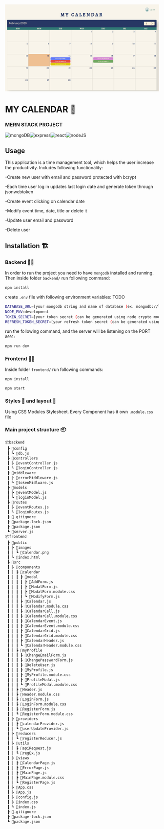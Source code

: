 ![Screenshot of Calendar App](https://github.com/AlinaDorosh-dev/CALENDAR_FULLSTACK/blob/0f5278687c1411764081fb13a1c294c2ec6b680a/frontend/public/images/Calendar.png)
# MY CALENDAR :calendar:

### MERN STACK PROJECT
<img src=  "https://www.vectorlogo.zone/logos/mongodb/mongodb-icon.svg" alt="mongoDB" 
     width="40" height="40"/><img src="https://www.vectorlogo.zone/logos/expressjs/expressjs-icon.svg" alt="express" width="40" height="40"/><img src="https://reactnative.dev/img/header_logo.svg" alt="react" width="40" height="40"/><img src= "https://www.vectorlogo.zone/logos/nodejs/nodejs-icon.svg" alt="nodeJS" width="40" height="40"/>
## Usage 

This application is a time management tool, which helps the user increase the productivity.
Includes following functionality:

-Create new user with email and password protected with bcrypt

-Each time user log in updates last login date and generate token 
through jsonwebtoken

-Create event clicking on calendar date

-Modify event time, date, title or delete it

-Update user email and password 

-Delete user


## Installation :building_construction:	
### Backend :construction_worker_woman:
In order to run the project you need to have `mongodb` installed and running. Then inside folder `backend/` run following command:

```bash
npm install
```
create `.env` file with following environment variables: TODO
```bash
DATABASE_URL=[your mongodb string and name of database (ex. mongodb://localhost:27017/calendar)]
NODE_ENV=development
TOKEN_SECRET=[your token secret (can be generated using node crypto module)]
REFRESH_TOKEN_SECRET=[your refresh token secret (can be generated using node crypto module)]
```

run the following command, and the server will be listening on the PORT `8001`:
```bash
npm run dev
```

### Frontend :woman_artist:
Inside folder `frontend/` run following commands:

```bash
npm install
```
```bash
npm start
```

### Styles :art: and layout :pencil:
Using CSS Modules Stylesheet. Every Component has it own `.module.css` file


### Main project structure :package:
```
📦backend
 ┣ 📂config
 ┃ ┗ 📜db.js
 ┣ 📂controllers
 ┃ ┣ 📜eventController.js
 ┃ ┗ 📜loginController.js
 ┣ 📂middleware
 ┃ ┣ 📜errorMiddleware.js
 ┃ ┗ 📜tokenMidlware.js
 ┣ 📂models
 ┃ ┣ 📜eventModel.js
 ┃ ┗ 📜loginModel.js
 ┣ 📂routes
 ┃ ┣ 📜eventRoutes.js
 ┃ ┗ 📜loginRoutes.js
 ┣ 📜.gitignore
 ┣ 📜package-lock.json
 ┣ 📜package.json
 ┗ 📜server.js
📦frontend
 ┣ 📂public
 ┃ ┣ 📂images
 ┃ ┃ ┗ 📜Calendar.png
 ┃ ┗ 📜index.html
 ┣ 📂src
 ┃ ┣ 📂components
 ┃ ┃ ┣ 📂calendar
 ┃ ┃ ┃ ┣ 📂modal
 ┃ ┃ ┃ ┃ ┣ 📜AddForm.js
 ┃ ┃ ┃ ┃ ┣ 📜ModalForm.js
 ┃ ┃ ┃ ┃ ┣ 📜ModalForm.module.css
 ┃ ┃ ┃ ┃ ┗ 📜ModifyForm.js
 ┃ ┃ ┃ ┣ 📜Calendar.js
 ┃ ┃ ┃ ┣ 📜Calendar.module.css
 ┃ ┃ ┃ ┣ 📜CalendarCell.js
 ┃ ┃ ┃ ┣ 📜CalendarCell.module.css
 ┃ ┃ ┃ ┣ 📜CalendarEvent.js
 ┃ ┃ ┃ ┣ 📜CalendarEvent.module.css
 ┃ ┃ ┃ ┣ 📜CalendarGrid.js
 ┃ ┃ ┃ ┣ 📜CalendarGrid.module.css
 ┃ ┃ ┃ ┣ 📜CalendarHeader.js
 ┃ ┃ ┃ ┗ 📜CalendarHeader.module.css
 ┃ ┃ ┣ 📂myProfile
 ┃ ┃ ┃ ┣ 📜ChangeEmailForm.js
 ┃ ┃ ┃ ┣ 📜ChangePasswordForm.js
 ┃ ┃ ┃ ┣ 📜DeleteUser.js
 ┃ ┃ ┃ ┣ 📜MyProfile.js
 ┃ ┃ ┃ ┣ 📜MyProfile.module.css
 ┃ ┃ ┃ ┣ 📜ProfileModal.js
 ┃ ┃ ┃ ┗ 📜ProfileModal.module.css
 ┃ ┃ ┣ 📜Header.js
 ┃ ┃ ┣ 📜Header.module.css
 ┃ ┃ ┣ 📜LoginForm.js
 ┃ ┃ ┣ 📜LoginForm.module.css
 ┃ ┃ ┣ 📜RegisterForm.js
 ┃ ┃ ┗ 📜RegisterForm.module.css
 ┃ ┣ 📂providers
 ┃ ┃ ┣ 📜calendarProvider.js
 ┃ ┃ ┗ 📜userUpdateProvider.js
 ┃ ┣ 📂reducers
 ┃ ┃ ┗ 📜registerReducer.js
 ┃ ┣ 📂utils
 ┃ ┃ ┣ 📜apiRequest.js
 ┃ ┃ ┗ 📜regEx.js
 ┃ ┣ 📂views
 ┃ ┃ ┣ 📜CalendarPage.js
 ┃ ┃ ┣ 📜ErrorPage.js
 ┃ ┃ ┣ 📜MainPage.js
 ┃ ┃ ┣ 📜MainPage.module.css
 ┃ ┃ ┗ 📜RegisterPage.js
 ┃ ┣ 📜App.css
 ┃ ┣ 📜App.js
 ┃ ┣ 📜config.js
 ┃ ┣ 📜index.css
 ┃ ┗ 📜index.js
 ┣ 📜.gitignore
 ┣ 📜package-lock.json
 ┗ 📜package.json
```


